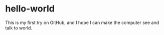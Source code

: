 # hello-world
This is my first try on GitHub, and I hope I can make the computer see and talk to world.
